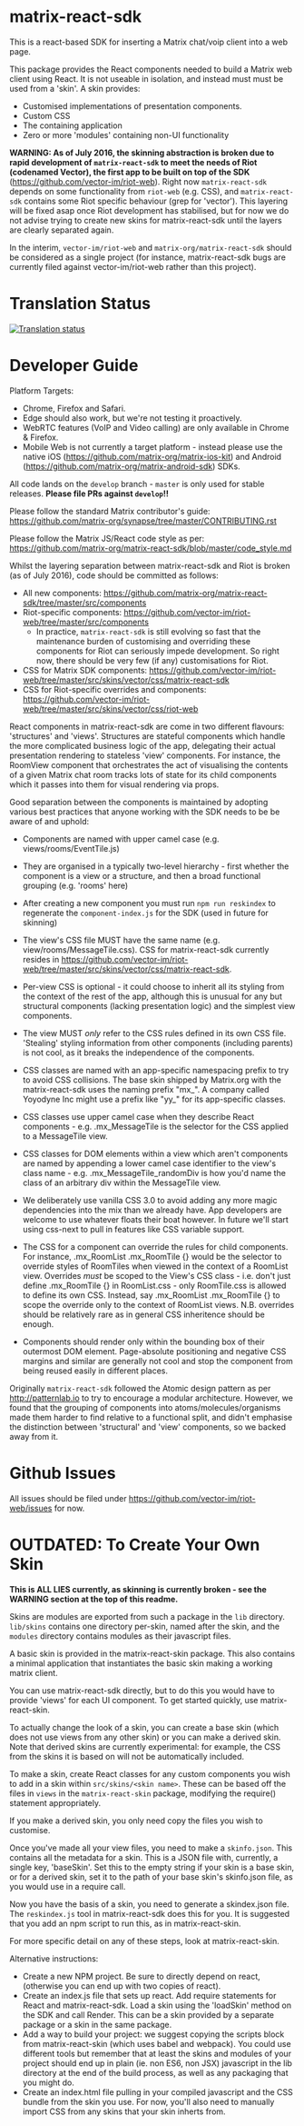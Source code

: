 matrix-react-sdk
================

This is a react-based SDK for inserting a Matrix chat/voip client into a web page.

This package provides the React components needed to build a Matrix web client
using React.  It is not useable in isolation, and instead must must be used from
a 'skin'. A skin provides:
 * Customised implementations of presentation components.
 * Custom CSS
 * The containing application
 * Zero or more 'modules' containing non-UI functionality

**WARNING: As of July 2016, the skinning abstraction is broken due to rapid
development of `matrix-react-sdk` to meet the needs of Riot (codenamed Vector), the first app
to be built on top of the SDK** (https://github.com/vector-im/riot-web).
Right now `matrix-react-sdk` depends on some functionality from `riot-web`
(e.g. CSS), and `matrix-react-sdk` contains some Riot specific behaviour
(grep for 'vector').  This layering will be fixed asap once Riot development
has stabilised, but for now we do not advise trying to create new skins for
matrix-react-sdk until the layers are clearly separated again.

In the interim, `vector-im/riot-web` and `matrix-org/matrix-react-sdk` should
be considered as a single project (for instance, matrix-react-sdk bugs
are currently filed against vector-im/riot-web rather than this project).

Translation Status
==================
[![Translation status](https://translate.riot.im/widgets/riot-web/-/multi-auto.svg)](https://translate.riot.im/engage/riot-web/?utm_source=widget)

Developer Guide
===============

Platform Targets:
 * Chrome, Firefox and Safari.
 * Edge should also work, but we're not testing it proactively.
 * WebRTC features (VoIP and Video calling) are only available in Chrome & Firefox.
 * Mobile Web is not currently a target platform - instead please use the native
   iOS (https://github.com/matrix-org/matrix-ios-kit) and Android
   (https://github.com/matrix-org/matrix-android-sdk) SDKs.

All code lands on the `develop` branch - `master` is only used for stable releases.
**Please file PRs against `develop`!!**

Please follow the standard Matrix contributor's guide:
https://github.com/matrix-org/synapse/tree/master/CONTRIBUTING.rst

Please follow the Matrix JS/React code style as per:
https://github.com/matrix-org/matrix-react-sdk/blob/master/code_style.md

Whilst the layering separation between matrix-react-sdk and Riot is broken
(as of July 2016), code should be committed as follows:
 * All new components: https://github.com/matrix-org/matrix-react-sdk/tree/master/src/components
 * Riot-specific components: https://github.com/vector-im/riot-web/tree/master/src/components
   * In practice, `matrix-react-sdk` is still evolving so fast that the maintenance
     burden of customising and overriding these components for Riot can seriously
     impede development.  So right now, there should be very few (if any) customisations for Riot.
 * CSS for Matrix SDK components: https://github.com/vector-im/riot-web/tree/master/src/skins/vector/css/matrix-react-sdk
 * CSS for Riot-specific overrides and components: https://github.com/vector-im/riot-web/tree/master/src/skins/vector/css/riot-web

React components in matrix-react-sdk are come in two different flavours:
'structures' and 'views'.  Structures are stateful components which handle the
more complicated business logic of the app, delegating their actual presentation
rendering to stateless 'view' components.  For instance, the RoomView component
that orchestrates the act of visualising the contents of a given Matrix chat room
tracks lots of state for its child components which it passes into them for visual
rendering via props.

Good separation between the components is maintained by adopting various best
practices that anyone working with the SDK needs to be be aware of and uphold:

  * Components are named with upper camel case (e.g. views/rooms/EventTile.js)

  * They are organised in a typically two-level hierarchy - first whether the
    component is a view or a structure, and then a broad functional grouping
    (e.g. 'rooms' here)

  * After creating a new component you must run `npm run reskindex` to regenerate
    the `component-index.js` for the SDK (used in future for skinning)

  * The view's CSS file MUST have the same name (e.g. view/rooms/MessageTile.css).
    CSS for matrix-react-sdk currently resides in
    https://github.com/vector-im/riot-web/tree/master/src/skins/vector/css/matrix-react-sdk.

  * Per-view CSS is optional - it could choose to inherit all its styling from
    the context of the rest of the app, although this is unusual for any but
    structural components (lacking presentation logic) and the simplest view
    components.

  * The view MUST *only* refer to the CSS rules defined in its own CSS file.
    'Stealing' styling information from other components (including parents)
    is not cool, as it breaks the independence of the components.

  * CSS classes are named with an app-specific namespacing prefix to try to avoid
    CSS collisions.  The base skin shipped by Matrix.org with the matrix-react-sdk
    uses the naming prefix "mx_".  A company called Yoyodyne Inc might use a
    prefix like "yy_" for its app-specific classes.

  * CSS classes use upper camel case when they describe React components - e.g.
    .mx_MessageTile is the selector for the CSS applied to a MessageTile view.

  * CSS classes for DOM elements within a view which aren't components are named
    by appending a lower camel case identifier to the view's class name - e.g.
    .mx_MessageTile_randomDiv is how you'd name the class of an arbitrary div
    within the MessageTile view.

  * We deliberately use vanilla CSS 3.0 to avoid adding any more magic
    dependencies into the mix than we already have.  App developers are welcome
    to use whatever floats their boat however.  In future we'll start using
    css-next to pull in features like CSS variable support.

  * The CSS for a component can override the rules for child components.
    For instance, .mx_RoomList .mx_RoomTile {} would be the selector to override
    styles of RoomTiles when viewed in the context of a RoomList view.
    Overrides *must* be scoped to the View's CSS class - i.e. don't just define
    .mx_RoomTile {} in RoomList.css - only RoomTile.css is allowed to define its
    own CSS.  Instead, say .mx_RoomList .mx_RoomTile {} to scope the override
    only to the context of RoomList views.  N.B. overrides should be relatively
    rare as in general CSS inheritence should be enough.

  * Components should render only within the bounding box of their outermost DOM
    element. Page-absolute positioning and negative CSS margins and similar are
    generally not cool and stop the component from being reused easily in
    different places.

Originally `matrix-react-sdk` followed the Atomic design pattern as per
http://patternlab.io to try to encourage a modular architecture.  However, we
found that the grouping of components into atoms/molecules/organisms
made them harder to find relative to a functional split, and didn't emphasise
the distinction between 'structural' and 'view' components, so we backed away
from it.

Github Issues
=============

All issues should be filed under https://github.com/vector-im/riot-web/issues
for now.

OUTDATED: To Create Your Own Skin
=================================

**This is ALL LIES currently, as skinning is currently broken - see the WARNING
section at the top of this readme.**

Skins are modules are exported from such a package in the `lib` directory.
`lib/skins` contains one directory per-skin, named after the skin, and the
`modules` directory contains modules as their javascript files.

A basic skin is provided in the matrix-react-skin package. This also contains
a minimal application that instantiates the basic skin making a working matrix
client.

You can use matrix-react-sdk directly, but to do this you would have to provide
'views' for each UI component. To get started quickly, use matrix-react-skin.

To actually change the look of a skin, you can create a base skin (which
does not use views from any other skin) or you can make a derived skin.
Note that derived skins are currently experimental: for example, the CSS
from the skins it is based on will not be automatically included.

To make a skin, create React classes for any custom components you wish to add
in a skin within `src/skins/<skin name>`. These can be based off the files in
`views` in the `matrix-react-skin` package, modifying the require() statement
appropriately.

If you make a derived skin, you only need copy the files you wish to customise.

Once you've made all your view files, you need to make a `skinfo.json`. This
contains all the metadata for a skin. This is a JSON file with, currently, a
single key, 'baseSkin'. Set this to the empty string if your skin is a base skin,
or for a derived skin, set it to the path of your base skin's skinfo.json file, as
you would use in a require call.

Now you have the basis of a skin, you need to generate a skindex.json file. The
`reskindex.js` tool in matrix-react-sdk does this for you. It is suggested that
you add an npm script to run this, as in matrix-react-skin.

For more specific detail on any of these steps, look at matrix-react-skin.

Alternative instructions:

  * Create a new NPM project. Be sure to directly depend on react, (otherwise
    you can end up with two copies of react).
  * Create an index.js file that sets up react. Add require statements for
    React and matrix-react-sdk. Load a skin using the 'loadSkin' method on the
    SDK and call Render. This can be a skin provided by a separate package or
    a skin in the same package.
  * Add a way to build your project: we suggest copying the scripts block
    from matrix-react-skin (which uses babel and webpack). You could use
    different tools but remember that at least the skins and modules of
    your project should end up in plain (ie. non ES6, non JSX) javascript in
    the lib directory at the end of the build process, as well as any
    packaging that you might do.
  * Create an index.html file pulling in your compiled javascript and the
    CSS bundle from the skin you use. For now, you'll also need to manually
    import CSS from any skins that your skin inherts from.

